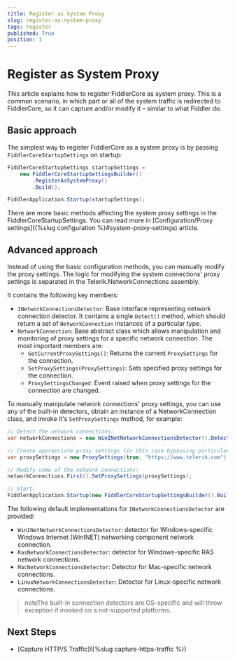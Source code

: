 ```yaml
---
title: Register as System Proxy
slug: register-as-system-proxy
tags: register
published: True
position: 1
---
```


# Register as System Proxy

This article explains how to register FiddlerCore as system proxy. This is a common scenario, in which part or all of the system traffic is redirected to FiddlerCore, so it can capture and/or modify it &ndash; similar to what Fiddler do.

## Basic approach

The simplest way to register FiddlerCore as a system proxy is by passing `FiddlerCoreStartupSettings` on startup:
```c#
FiddlerCoreStartupSettings startupSettings =
    new FiddlerCoreStartupSettingsBuilder()
        .RegisterAsSystemProxy()
        .Build();

FiddlerApplication.Startup(startupSettings);
``` 

There are more basic methods affecting the system proxy settings in the FiddlerCoreStartupSettings. You can read more in [Configuration/Proxy settings]({%slug configuration %}#system-proxy-settings) article.

## Advanced approach
Instead of using the basic configuration methods, you can manually modify the proxy settings. The logic for modifying the system connections' proxy settings is separated in the Telerik.NetworkConnections assembly. 

It contains the following key members:

- `INetworkConnectionsDetector`: Base interface representing network connection detector. It contains a single `Detect()` method, which should return a set of `NetworkConnection` instances of a particular type.
- `NetworkConnection`: Base abstract class which allows manipulation and monitoring of proxy settings for a specific network connection. The most important members are:
    - `GetCurrentProxySettings()`: Returns the current `ProxySettings` for the connection.
    - `SetProxySettings(ProxySettings)`: Sets specified proxy settings for the connection.
    - `ProxySettingsChanged`: Event raised when proxy settings for the connection are changed.

To manually manipulate network connections' proxy settings, you can use any of the built-in detectors, obtain an instance of a NetworkConnection class, and invoke it's `SetProxySettings` method, for example:
```c#
// Detect the network connections:
var networkConnections = new WinINetNetworkConnectionsDetector().Detect();

// Create appropriate proxy settings (in this case bypassing particular hosts):
var proxySettings = new ProxySettings(true, "https://www.telerik.com");

// Modify some of the network connections:
networkConnections.First().SetProxySettings(proxySettings);

// Start:
FiddlerApplication.Startup(new FiddlerCoreStartupSettingsBuilder().Build());
```

The following default implementations for `INetworkConnectionsDetector` are provided:
- `WinINetNetworkConnectionsDetector`: detector for Windows-specific Windows Internet (WinINET) networking component network connection.
- `RasNetworkConnectionsDetector`: detector for Windows-specific RAS network connections.
- `MacNetworkConnectionsDetector`: Detector for Mac-specific network connections.
- `LinuxNetworkConnectionsDetector`: Detector for Linux-specific network connections.
>noteThe built-in connection detectors are OS-specific and will throw exception if invoked on a not-supported platforms.

## Next Steps

- [Capture HTTP/S Traffic]({%slug capture-https-traffic %})

